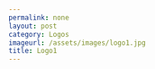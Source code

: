 ```yaml
---
permalink: none
layout: post
category: Logos
imageurl: /assets/images/logo1.jpg
title: Logo1
---
```

